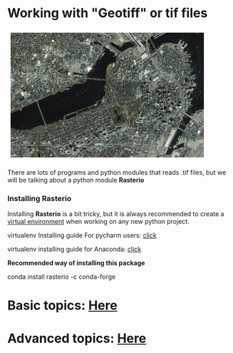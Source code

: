 # Working with "Geotiff" or tif files

![boston-tiff.gif](pics/boston-tiff.gif)

There are lots of programs and python modules that reads .tif files, but we will be talking about a python module **Rasterio**

### Installing Rasterio

Installing **Rasterio** is a bit tricky, but it is always recommended to create a [virtual environment](https://docs.python.org/3/tutorial/venv.html) when working on any new python project.

virtualenv Installing guide For pycharm users: [click](https://www.jetbrains.com/help/pycharm/creating-virtual-environment.html)

virtualenv installing guide for Anaconda: [click](https://wiki.math.ntnu.no/_media/anaconda/navigator-create-environment.png)

**Recommended way of installing this package**

conda install rasterio -c conda-forge

# Basic topics: [Here](https://rasterio.readthedocs.io/en/latest/quickstart.html)

# Advanced topics: [Here](https://rasterio.readthedocs.io/en/latest/topics/index.html#)
